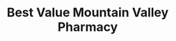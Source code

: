 ---
title: "Best Value Mountain Valley Pharmacy"
url: /joshua/best-value-mountain-valley-pharmacy/
shop: Drogerie
---